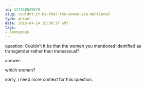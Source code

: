 ```yaml
---
id: 117268629079
slug: couldnt-it-be-that-the-women-you-mentioned
type: answer
date: 2015-04-24 18:38:17 GMT
tags:
- Anonymous
---
```

question: Couldn't it be that the women you mentioned identified as transgender rather than transsexual?

answer: <p>which women?</p><p>sorry, i need more context for this question.</p>
